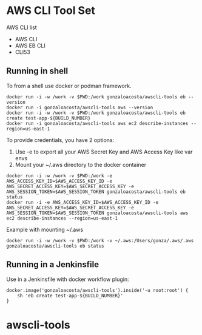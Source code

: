 # AWS CLI Tool Set 

AWS CLI list

- AWS CLI
- AWS EB CLI
- CLI53

## Running in shell 

To from a shell use docker or podman framework.

```
docker run -i -w /work -v $PWD:/work gonzaloacosta/awscli-tools eb --version
docker run -i gonzaloacosta/awscli-tools aws --version
docker run -i -w /work -v $PWD:/work gonzaloacosta/awscli-tools eb create test-app-${BUILD_NUMBER}
docker run -i gonzaloacosta/awscli-tools aws ec2 describe-instances --region=us-east-1
```

To provide credentials, you have 2 options:

1. Use -e to export all your AWS Secret Key and AWS Access Key like var envs
2. Mount your ~/.aws directory to the docker container

```
docker run -i -w /work -v $PWD:/work -e AWS_ACCESS_KEY_ID=$AWS_ACCESS_KEY_ID -e AWS_SECRET_ACCESS_KEY=$AWS_SECRET_ACCESS_KEY -e AWS_SESSION_TOKEN=$AWS_SESSION_TOKEN gonzaloacosta/awscli-tools eb status
docker run -i -e AWS_ACCESS_KEY_ID=$AWS_ACCESS_KEY_ID -e AWS_SECRET_ACCESS_KEY=$AWS_SECRET_ACCESS_KEY -e AWS_SESSION_TOKEN=$AWS_SESSION_TOKEN gonzaloacosta/awscli-tools aws ec2 describe-instances --region=us-east-1
```

Example with mounting ~/.aws

```
docker run -i -w /work -v $PWD:/work -v ~/.aws:/Users/gonza/.aws/.aws gonzaloacosta/awscli-tools eb status
```

## Running in a Jenkinsfile

Use in a Jenkinsfile with docker workflow plugin:

```
docker.image('gonzaloacosta/awscli-tools').inside('-u root:root') {
    sh 'eb create test-app-${BUILD_NUMBER}'
}
```
# awscli-tools
